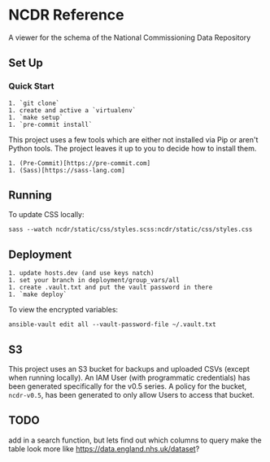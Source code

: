 NCDR Reference
==============

A viewer for the schema of the National Commissioning Data Repository

## Set Up

### Quick Start

    1. `git clone`
    1. create and active a `virtualenv`
    1. `make setup`
    1. `pre-commit install`


This project uses a few tools which are either not installed via Pip or aren't Python tools.
The project leaves it up to you to decide how to install them.

    1. (Pre-Commit)[https://pre-commit.com]
    1. (Sass)[https://sass-lang.com]


## Running

To update CSS locally:

    sass --watch ncdr/static/css/styles.scss:ncdr/static/css/styles.css


## Deployment

    1. update hosts.dev (and use keys natch)
    1. set your branch in deployment/group_vars/all
    1. create .vault.txt and put the vault password in there
    1. `make deploy`

To view the encrypted variables:

    ansible-vault edit all --vault-password-file ~/.vault.txt



## S3
This project uses an S3 bucket for backups and uploaded CSVs (except when running locally).
An IAM User (with programmatic credentials) has been generated specifically for the v0.5 series.
A policy for the bucket, `ncdr-v0.5`, has been generated to only allow Users to access that bucket.


## TODO
add in a search function, but lets find out which columns to query
make the table look more like https://data.england.nhs.uk/dataset?
